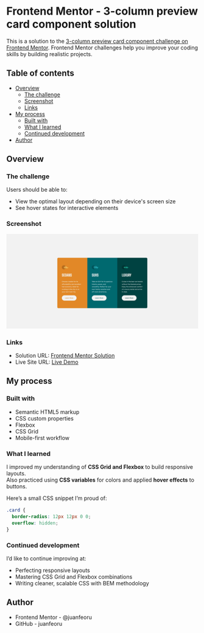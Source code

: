 # Frontend Mentor - 3-column preview card component solution

This is a solution to the [3-column preview card component challenge on Frontend Mentor](https://www.frontendmentor.io/challenges/3column-preview-card-component-pH92eAR2-). Frontend Mentor challenges help you improve your coding skills by building realistic projects.

## Table of contents

- [Overview](#overview)
  - [The challenge](#the-challenge)
  - [Screenshot](#screenshot)
  - [Links](#links)
- [My process](#my-process)
  - [Built with](#built-with)
  - [What I learned](#what-i-learned)
  - [Continued development](#continued-development)
- [Author](#author)

## Overview

### The challenge

Users should be able to:

- View the optimal layout depending on their device's screen size
- See hover states for interactive elements

### Screenshot

![](./design/desktop-design.jpg)

### Links

- Solution URL: [Frontend Mentor Solution](https://www.frontendmentor.io/solutions/3column-preview-card-component-solution)
- Live Site URL: [Live Demo](https://juanfeoru.github.io/3-column-preview-card-component/)

## My process

### Built with

- Semantic HTML5 markup
- CSS custom properties
- Flexbox
- CSS Grid
- Mobile-first workflow

### What I learned

I improved my understanding of **CSS Grid and Flexbox** to build responsive layouts.  
Also practiced using **CSS variables** for colors and applied **hover effects** to buttons.

Here’s a small CSS snippet I’m proud of:

```css
.card {
  border-radius: 12px 12px 0 0;
  overflow: hidden;
}
```

### Continued development

I’d like to continue improving at:

- Perfecting responsive layouts
- Mastering CSS Grid and Flexbox combinations
- Writing cleaner, scalable CSS with BEM methodology

## Author

- Frontend Mentor - @juanfeoru
- GitHub - juanfeoru
